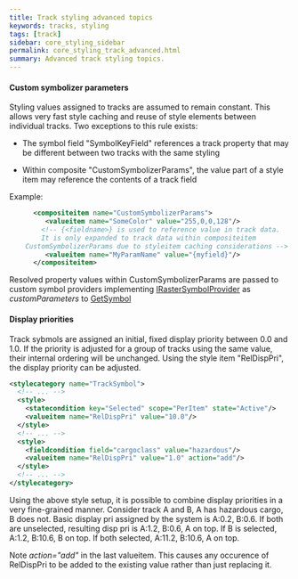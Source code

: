 ```yaml
---
title: Track styling advanced topics
keywords: tracks, styling
tags: [track]
sidebar: core_styling_sidebar
permalink: core_styling_track_advanced.html
summary: Advanced track styling topics. 
---
```


#### Custom symbolizer parameters

Styling values assigned to tracks are assumed to remain constant. This allows very fast style caching and reuse of style elements between individual tracks. Two exceptions to this rule exists:

*  The symbol field "SymbolKeyField" references a track property that may be different between two tracks with the same styling

*  Within composite "CustomSymbolizerParams", the value part of a style item may reference the contents of a track field

Example:

```xml
      <compositeitem name="CustomSymbolizerParams">
         <valueitem name="SomeColor" value="255,0,0,128"/>       
        <!-- {<fieldname>} is used to reference value in track data.
        It is only expanded to track data within compositeitem 
	CustomSymbolizerParams due to styleitem caching considerations -->
         <valueitem name="MyParamName" value="{myfield}"/>
      </compositeitem>    
```

Resolved property values within CustomSymbolizerParams are passed to custom symbol providers implementing [IRasterSymbolProvider](http://support.teleplanglobe.com/mariagdkdoc/html/BEA80435.htm) as *customParameters* to [GetSymbol](http://support.teleplanglobe.com/mariagdkdoc/html/B96657E.htm)


#### Display priorities

Track sybmols are assigned an initial, fixed display priority between 0.0 and 1.0. If the priority is adjusted for a group of tracks using the same value, their internal ordering will be unchanged. Using the style item "RelDispPri", the display priority can be adjusted.

```xml
<stylecategory name="TrackSymbol">
  <!-- ... -->
  <style>
    <statecondition key="Selected" scope="PerItem" state="Active"/>
    <valueitem name="RelDispPri" value="10.0"/>
  </style>
  <!-- ... -->
  <style>
    <fieldcondition field="cargoclass" value="hazardous"/>
    <valueitem name="RelDispPri" value="1.0" action="add"/>
  </style>
  <!-- ... -->
</stylecategory>
```

Using the above style setup, it is possible to combine display priorities in a very fine-grained manner. Consider track A and B, A has hazardous cargo, B does not. Basic display pri assigned by the system is A:0.2, B:0.6. If both are unselected, resulting disp pri is A:1.2, B:0.6, A on top. If B is selected, A:1.2, B:10.6, B on top. If both selected, A:11.2, B:10.6, A on top.

Note *action="add"* in the last valueitem. This causes any occurence of RelDispPri to be added to the existing value rather than just replacing it.






